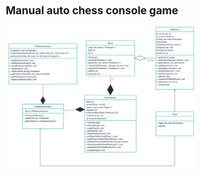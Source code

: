 # Manual auto chess console game

![alt text](https://github.com/xbubus/Manual-auto-chess-console-game/blob/master/uml.jpg)

